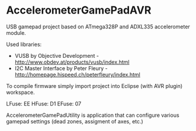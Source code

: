 # AccelerometerGamePadAVR
USB gamepad project based on ATmega328P and ADXL335 accelerometer module.

Used libraries:
- VUSB by Objective Development - http://www.obdev.at/products/vusb/index.html
- I2C Master Interface by Peter Fleury - http://homepage.hispeed.ch/peterfleury/index.html

To compile firmware simply import project into Eclipse (with AVR plugin) workspace.

LFuse: EE HFuse: D1 EFuse: 07

AccelerometerGamePadUtility is application that can configure various gamepad settings (dead zones, assigment of axes, etc.)